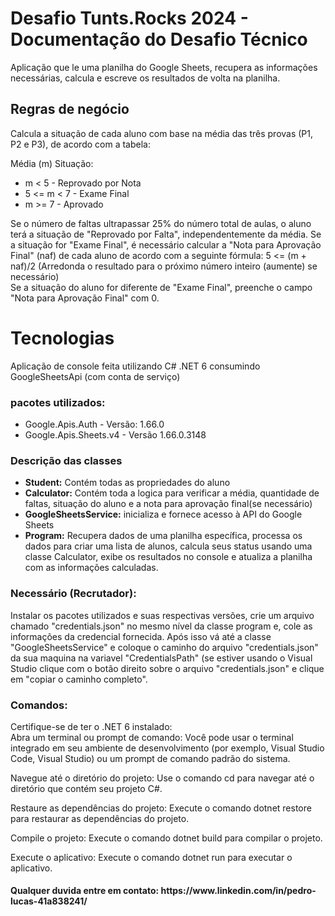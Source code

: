 <h1>Desafio Tunts.Rocks 2024 - Documentação do Desafio Técnico</h1>

<p>Aplicação que le uma planilha do Google Sheets, recupera as informações necessárias, calcula e escreve os resultados de volta na planilha.</p>

<h2>Regras de negócio</h2>
Calcula a situação de cada aluno com base na média das três provas (P1, P2 e P3), de acordo com a tabela:

Média (m) Situação:
<ul>
<li>m < 5 - Reprovado por Nota</li>
<li>5 <= m < 7 - Exame Final</li>
<li>m >= 7 - Aprovado</li>
</ul>
Se o número de faltas ultrapassar 25% do número total de aulas, o aluno terá a situação de "Reprovado por Falta", independentemente da média.
  Se a situação for "Exame Final", é necessário calcular a "Nota para Aprovação Final" (naf) de cada aluno de acordo com a seguinte fórmula:
5 <= (m + naf)/2 (Arredonda o resultado para o próximo número inteiro (aumente) se necessário)
</br>Se a situação do aluno for diferente de "Exame Final", preenche o campo "Nota para Aprovação Final" com 0. 

<h1>Tecnologias</h1>
Aplicação de console feita utilizando C# .NET 6 consumindo GoogleSheetsApi (com conta de serviço)

<h3>pacotes utilizados:</h3>
	<ul>
    <li>Google.Apis.Auth - Versão: 1.66.0</li>
    <li>Google.Apis.Sheets.v4 - Versão 1.66.0.3148</li>
  </ul>

<h3>
Descrição das classes</h3>
<ul>
  <li><b>Student:</b> Contém todas as propriedades do aluno</li>
  <li><b>Calculator:</b> Contém toda a logica para verificar a média, quantidade de faltas, situação do aluno e a nota para aprovação final(se necessário)</li>
  <li><b>GoogleSheetsService:</b> inicializa e fornece acesso à API do Google Sheets</li>
  <li><b>Program:</b> Recupera dados de uma planilha específica, processa os dados para criar uma lista de alunos, calcula seus status usando uma classe Calculator, exibe os resultados no console e atualiza a planilha com as informações calculadas.</li>
</ul>

<h3>Necessário (Recrutador):</h3>
Instalar os pacotes utilizados e suas respectivas versões, crie um arquivo chamado "credentials.json" no mesmo nível da classe program e, cole as informações da credencial fornecida. Após isso vá até a classe "GoogleSheetsService" e coloque o caminho do arquivo "credentials.json" da sua maquina na variavel "CredentialsPath" (se estiver usando o Visual Studio clique com o botão direito sobre o arquivo "credentials.json" e clique em "copiar o caminho completo".

<h3>Comandos:</h3>
Certifique-se de ter o .NET 6 instalado:
</br>
Abra um terminal ou prompt de comando:
Você pode usar o terminal integrado em seu ambiente de desenvolvimento (por exemplo, Visual Studio Code, Visual Studio) ou um prompt de comando padrão do sistema.

Navegue até o diretório do projeto:
Use o comando cd para navegar até o diretório que contém seu projeto C#.

Restaure as dependências do projeto:
Execute o comando dotnet restore para restaurar as dependências do projeto.

Compile o projeto:
Execute o comando dotnet build para compilar o projeto.

Execute o aplicativo:
Execute o comando dotnet run para executar o aplicativo.

<h4>Qualquer duvida entre em contato: https://www.linkedin.com/in/pedro-lucas-41a838241/</h4>
